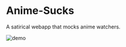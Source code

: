 # Anime-Sucks
A satirical webapp that mocks anime watchers.


![demo]("https://drive.google.com/open?id=1TY-edZCLIVu4Hs70jPEyWmEDx_-LJGs1")
